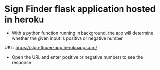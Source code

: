 # Sign Finder flask application hosted in heroku
- With a python function running in background, the app will determine whether the given input is positive or negative number

URL: https://sign-finder-app.herokuapp.com/

- Open the URL and enter positive or negative numbers to see the response
